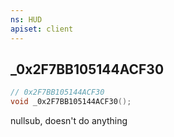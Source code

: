 ```yaml
---
ns: HUD
apiset: client
---
```

## _0x2F7BB105144ACF30

```c
// 0x2F7BB105144ACF30
void _0x2F7BB105144ACF30();
```

nullsub, doesn't do anything




